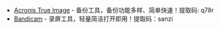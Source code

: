 - [Acronis True Image](https://www.alipan.com/s/F3S51xgKhqr) - 备份工具，备份功能多样、简单快速！提取码: q78r
- [Bandicam](https://wqqwdk.lanzn.com/iOvDI2486ggd) - 录屏工具，轻量简洁打开即用！提取码：sanzi